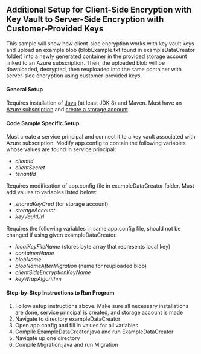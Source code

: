 ## Additional Setup for Client-Side Encryption with Key Vault to Server-Side Encryption with Customer-Provided Keys
This sample will show how client-side encryption works with key vault keys and upload an example blob (blobExample.txt 
found in exampleDataCreator folder) into a newly generated container in the provided storage account linked to an Azure subscription.
Then, the uploaded blob will be downloaded, decrypted, then reuploaded into the same container with server-side encryption
using customer-provided keys. 

#### General Setup
Requires installation of [Java](https://docs.microsoft.com/en-us/java/azure/jdk/?view=azure-java-stable) 
(at least JDK 8)
and Maven. Must have an [Azure subscription](https://azure.microsoft.com/en-us/free/) and 
[create a storage account](https://docs.microsoft.com/en-us/azure/storage/common/storage-account-create?tabs=azure-portal).

#### Code Sample Specific Setup
Must create a service principal and connect it to a key vault associated with Azure subscription. Modify app.config 
to contain the following variables whose values are found in service principal:
 * *clientId*
 * *clientSecret*
 * *tenantId*

Requires modification of app.config file in exampleDataCreator folder. Must add values to variables listed below:
 * *sharedKeyCred* (for storage account)
 * *storageAccount*
 * *keyVaultUrl*
 
  Requires the following variables in same app.config file, should not be changed if using given exampleDataCreator.
  * *localKeyFileName* (stores byte array that represents local key)
  * *containerName*
  * *blobName*
  * *blobNameAfterMigration* (name for reuploaded blob)
  * *clientSideEncryptionKeyName*
  * *keyWrapAlgorithm*

#### Step-by-Step Instructions to Run Program
1. Follow setup instructions above. Make sure all necessary installations are done, service principal is created, and
storage account is made
2. Navigate to directory exampleDataCreator
3. Open app.config and fill in values for all variables
4. Compile ExampleDataCreator.java and run ExampleDataCreator
5. Navigate up one directory
6. Compile Migration.java and run Migration